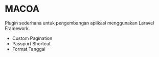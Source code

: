 # MACOA
Plugin sederhana untuk pengembangan aplikasi menggunakan Laravel Framework.
- Custom Pagination
- Passport Shortcut
- Format Tanggal
